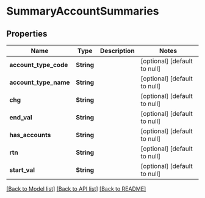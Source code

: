 # SummaryAccountSummaries

## Properties
Name | Type | Description | Notes
------------ | ------------- | ------------- | -------------
**account_type_code** | **String** |  | [optional] [default to null]
**account_type_name** | **String** |  | [optional] [default to null]
**chg** | **String** |  | [optional] [default to null]
**end_val** | **String** |  | [optional] [default to null]
**has_accounts** | **String** |  | [optional] [default to null]
**rtn** | **String** |  | [optional] [default to null]
**start_val** | **String** |  | [optional] [default to null]

[[Back to Model list]](../README.md#documentation-for-models) [[Back to API list]](../README.md#documentation-for-api-endpoints) [[Back to README]](../README.md)


